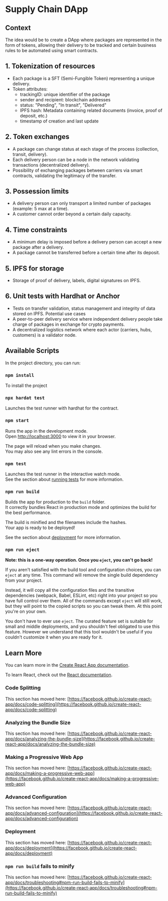 # Supply Chain DApp

## Context

The idea would be to create a DApp where packages are represented in the form of tokens, allowing their delivery to be tracked and certain business rules to be automated using smart contracts.

## 1. Tokenization of resources
- Each package is a SFT (Semi-Fungible Token) representing a unique delivery.
- Token attributes:
  - trackingID: unique identifier of the package
  - sender and recipient: blockchain addresses
  - status: "Pending", "In transit", "Delivered"
  - IPFS hash: Metadata containing related documents (invoice, proof of deposit, etc.)
  - timestamp of creation and last update

## 2. Token exchanges
   - A package can change status at each stage of the process (collection, transit, delivery).
   - Each delivery person can be a node in the network validating transactions (decentralized delivery).
   - Possibility of exchanging packages between carriers via smart contracts, validating the legitimacy of the transfer.

## 3. Possession limits
   - A delivery person can only transport a limited number of packages (example: 5 max at a time).
   - A customer cannot order beyond a certain daily capacity.

## 4. Time constraints
   - A minimum delay is imposed before a delivery person can accept a new package after a delivery.
   - A package cannot be transferred before a certain time after its deposit.

## 5. IPFS for storage
   - Storage of proof of delivery, labels, digital signatures on IPFS.

## 6. Unit tests with Hardhat or Anchor
   - Tests on transfer validation, status management and integrity of data stored on IPFS.
   Potential use cases
   - A peer-to-peer delivery service where independent delivery people take charge of packages in exchange for crypto payments.
   - A decentralized logistics network where each actor (carriers, hubs, customers) is a validator node.

## Available Scripts

In the project directory, you can run:

### `npm install`

To install the project

### `npx hardat test`

Launches the test runner with hardhat for the contract.

### `npm start`

Runs the app in the development mode.\
Open [http://localhost:3000](http://localhost:3000) to view it in your browser.

The page will reload when you make changes.\
You may also see any lint errors in the console.

### `npm test`

Launches the test runner in the interactive watch mode.\
See the section about [running tests](https://facebook.github.io/create-react-app/docs/running-tests) for more information.

### `npm run build`

Builds the app for production to the `build` folder.\
It correctly bundles React in production mode and optimizes the build for the best performance.

The build is minified and the filenames include the hashes.\
Your app is ready to be deployed!

See the section about [deployment](https://facebook.github.io/create-react-app/docs/deployment) for more information.

### `npm run eject`

**Note: this is a one-way operation. Once you `eject`, you can't go back!**

If you aren't satisfied with the build tool and configuration choices, you can `eject` at any time. This command will remove the single build dependency from your project.

Instead, it will copy all the configuration files and the transitive dependencies (webpack, Babel, ESLint, etc) right into your project so you have full control over them. All of the commands except `eject` will still work, but they will point to the copied scripts so you can tweak them. At this point you're on your own.

You don't have to ever use `eject`. The curated feature set is suitable for small and middle deployments, and you shouldn't feel obligated to use this feature. However we understand that this tool wouldn't be useful if you couldn't customize it when you are ready for it.

## Learn More

You can learn more in the [Create React App documentation](https://facebook.github.io/create-react-app/docs/getting-started).

To learn React, check out the [React documentation](https://reactjs.org/).

### Code Splitting

This section has moved here: [https://facebook.github.io/create-react-app/docs/code-splitting](https://facebook.github.io/create-react-app/docs/code-splitting)

### Analyzing the Bundle Size

This section has moved here: [https://facebook.github.io/create-react-app/docs/analyzing-the-bundle-size](https://facebook.github.io/create-react-app/docs/analyzing-the-bundle-size)

### Making a Progressive Web App

This section has moved here: [https://facebook.github.io/create-react-app/docs/making-a-progressive-web-app](https://facebook.github.io/create-react-app/docs/making-a-progressive-web-app)

### Advanced Configuration

This section has moved here: [https://facebook.github.io/create-react-app/docs/advanced-configuration](https://facebook.github.io/create-react-app/docs/advanced-configuration)

### Deployment

This section has moved here: [https://facebook.github.io/create-react-app/docs/deployment](https://facebook.github.io/create-react-app/docs/deployment)

### `npm run build` fails to minify

This section has moved here: [https://facebook.github.io/create-react-app/docs/troubleshooting#npm-run-build-fails-to-minify](https://facebook.github.io/create-react-app/docs/troubleshooting#npm-run-build-fails-to-minify)
